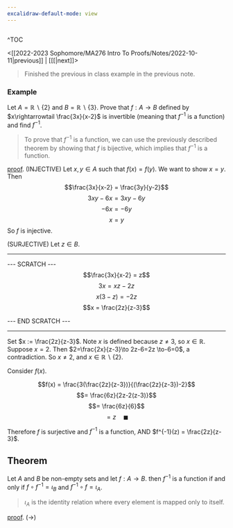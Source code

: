 ```yaml
---
excalidraw-default-mode: view
---
```



```toc

```

^TOC

<[[2022-2023 Sophomore/MA276 Intro To Proofs/Notes/2022-10-11|previous]] | [[[|next]]>

> Finished the previous in class example in the previous note.

### Example

Let $A = \mathbb{R}\backslash \{2\}$ and $B = \mathbb{R}\backslash \{3\}$. Prove that $f:A\to B$ defined by $x\rightarrowtail \frac{3x}{x-2}$ is invertible (meaning that $f^{-1}$ is a function) and find $f^{-1}$. 

> To prove that $f^{-1}$ is a function, we can use the previously described theorem by showing that $f$ is bijective, which implies that $f^{-1}$ is a function.


<u>proof</u>. (INJECTIVE) Let $x,y \in A$ such that $f(x) = f(y)$. We want to show $x=y$. Then 
$$\frac{3x}{x-2} = \frac{3y}{y-2}$$
$$3xy-6x=3xy-6y$$
$$-6x=-6y$$
$$x=y$$
So $f$ is injective.

(SURJECTIVE) Let $z \in B$.

---
--- SCRATCH ---
$$\frac{3x}{x-2} = z$$
$$3x=xz-2z$$
$$x(3-z) = -2z$$
$$x = \frac{2z}{z-3}$$

--- END SCRATCH ---

--- 

Set $x := \frac{2z}{z-3}$. Note $x$ is defined because $z\neq 3$, so $x \in \mathbb{R}$. Suppose $x=2$. Then $2=\frac{2x}{z-3}\to 2z-6=2z \to-6=0$, a contradiction. So $x \neq 2$, and $x\in \mathbb{R}\backslash\{2\}$.

Consider $f(x)$. 

$$f(x) = \frac{3(\frac{2z}{z-3})}{(\frac{2z}{z-3})-2}$$
$$= \frac{6z}{2z-2(z-3)}$$
$$= \frac{6z}{6}$$
$$= z\quad\blacksquare$$

Therefore $f$ is surjective and $f^{-1}$ is a function, AND $f^{-1}(z) = \frac{2z}{z-3}$.

## Theorem

Let $A$ and $B$ be non-empty sets and let $f:A\to B$. then $f^{-1}$ is a function if and only if $f\circ f^{-1} = \iota_B$ and $f^{-1}\circ f =\iota_A$.
> $\iota_A$ is the identity relation where every element is mapped only to itself.

<u>proof</u>. $(\to)$